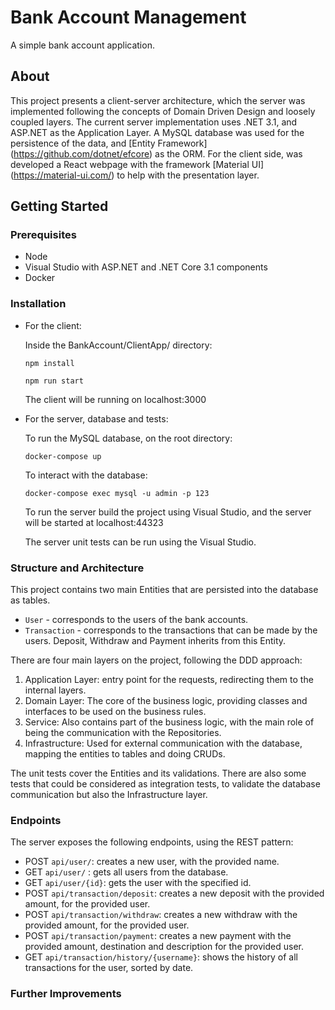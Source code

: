 # Bank Account Management
A simple bank account application.
## About
This project presents a client-server architecture, which the server was implemented following the concepts of Domain Driven Design and loosely coupled layers. 
The current server implementation uses .NET 3.1, and ASP.NET as the Application Layer. A MySQL database was used for the persistence of the data, and [Entity Framework] (https://github.com/dotnet/efcore) as the ORM. 
For the client side, was developed a React webpage with the framework [Material UI] (https://material-ui.com/) to help with the presentation layer. 

## Getting Started
### Prerequisites
- Node
- Visual Studio with ASP.NET and .NET Core 3.1 components
- Docker 

### Installation

- For the client:

  Inside the BankAccount/ClientApp/ directory:
  ```
  npm install
  ```
  ```
  npm run start
  ```
  The client will be running on localhost:3000


- For the server, database and tests:

  To run the MySQL database, on the root directory:
  ```
  docker-compose up
  ```
  To interact with the database:
  ```
  docker-compose exec mysql -u admin -p 123
  ```
  To run the server build the project using Visual Studio, and the server will be started at localhost:44323

  The server unit tests can be run using the Visual Studio.

### Structure and Architecture
This project contains two main Entities that are persisted into the database as tables. 
- `User` - corresponds to the users of the bank accounts.
- `Transaction` - corresponds to the transactions that can be made by the users. Deposit, Withdraw and Payment inherits from this Entity.

There are four main layers on the project, following the DDD approach:
1. Application Layer: entry point for the requests, redirecting them to the internal layers.
2. Domain Layer: The core of the business logic,  providing classes and interfaces to be used on the business rules.
3. Service: Also contains part of the business logic, with the main role of being the communication with the Repositories.
4. Infrastructure: Used for external communication with the database, mapping the entities to tables and doing CRUDs.

The unit tests cover the Entities and its validations. There are also some tests that could be considered as integration tests, to validate the database communication but also the Infrastructure layer. 

### Endpoints
The server exposes the following endpoints, using the REST pattern:
- POST `api/user/`: creates a new user, with the provided name.
- GET `api/user/` : gets all users from the database.
- GET `api/user/{id}`: gets the user with the specified id.
- POST `api/transaction/deposit`: creates a new deposit with the provided amount, for the provided user.
- POST `api/transaction/withdraw`: creates a new withdraw with the provided amount, for the provided user.
- POST `api/transaction/payment`: creates a new payment with the provided amount, destination and description for the provided user.
- GET `api/transaction/history/{username}`: shows the history of all transactions for the user, sorted by date. 



### Further Improvements
